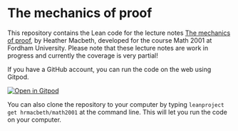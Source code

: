 # The mechanics of proof

This repository contains the Lean code for the lecture notes [The mechanics of proof](https://hrmacbeth.github.io/math2001/index.html), by Heather Macbeth, developed for the course Math 2001 at Fordham University.  Please note that these lecture notes are work in progress and currently the coverage is very partial!

If you have a GitHub account, you can run the code on the web using Gitpod.

[![Open in Gitpod](https://gitpod.io/button/open-in-gitpod.svg)](https://gitpod.io/#https://github.com/hrmacbeth/math2001)

You can also clone the repository to your computer by typing `leanproject get hrmacbeth/math2001` at the command line.  This will let you run the code on your computer.